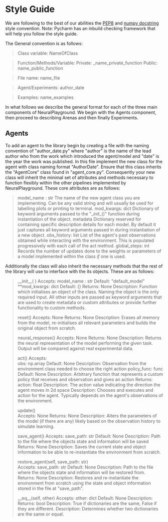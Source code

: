 
# Style Guide 

We are following to the best of our abilities the [PEP8](https://www.python.org/dev/peps/pep-0008/) and [numpy docstring](https://numpydoc.readthedocs.io/en/latest/format.html) style convention. Note: Pycharm has an inbuild checking framework that will help you follow the style guide. 

The General convention is as follows:

> Class variable: NameOfClass

> Function/Methods/Variable: 
        Private: _name_private_function
        Public:  name_public_function

> File name: name_file

> Agent/Experiments: author_date

> Examples: name_examples

In what follows we describe the general format for each of the three main components of NeuralPlayground. We begin with the Agents component, then proceed to describing Arenas and then finally Experiments.

## Agents

To add an agent to the library begin by creating a file with the naming convention of "author_date.py" where "author" is the name of the lead author who from the work which introduced the agent/model and "date" is the year the work was published. In this file implement the new class for the agent with class naming format "AuthorDate". Ensure that this class inherits the "AgentCore" class found in "agent_core.py". Consequently your new class will inherit the minimal set of attributes and methods necessary to function flexibly within the other pipelines implemented by NeuralPlayground. These core attributes are as follows:

> model_name : str
>         The name of the new agent class you are implementing. Can be any valid string and will usually be used for labelling plots or printing to 			   	    terminal.
> mod_kwargs: dict
>         Dictionary of keyword arguments passed to the "\__init__()" function during instantiation of the object.
> metadata
>         Dictionary reserved for containing specific description details for each model. By default it just captures all keyword arguments passed in during 	    instantiation of a new object.
> obs_history: list
>         List of the agent's past observations obtained while interacting with the environment. This is populated progressively with each call of the act                  		method.
> global_steps: int
>         Records the number of updates done to the weights or parameters of a model implemented within the class *if* one is used.

Additionally the class will also inherit the necessary methods that the rest of the library will use to interface with the its objects. These are as follows:

> \_\_init\_\_( )
> 	Accepts: 
> 		model_name : str
> 			Default: "default_model"
> 		**mod_kwargs: dict
> 			Default: {}
> 	Returns: None
> 	Description: Function which initialises an object of the class. Naming the object is the only required input. All other inputs are passed as keyword 	arguments that are used to create metadata or custom attributes or provide further functionality to custom methods.
>
> reset() <!-- in the code the act function populates obs_history but this doesn't reset it -->
> 	Accepts:
> 		None
> 	Returns:
> 		None
> 	Description: Erases all memory from the model, re-initialises all relevant parameters and builds the original object from scratch.
>
> neural_response() <!-- I still think this needs to return something. The base_class needs to work with the full 												pipeline -->
> 	Accepts:
> 		None
> 	Returns:
> 		None <!-- Can't be none if we say it will be compared to experimental data -->
> 	Description: Returns the neural representation of the model performing the given task. Output will be compared against real experimental data.
>
> act()	
> 	Accepts:		
> 		obs: np.array <!-- Is this too specific? -->
> 			Default: None 
> 			Description: Observation from the environment class needed to choose the right action
> 		policy_func: func <!-- Check how to write func as a type -->
> 			Default: None 
> 			Description: Arbitrary function that represents a custom policy that receives and observation and gives an action
> 	Returns:
> 		action: float <!-- Its a float of shape 2 though, so how should I write that? -->
> 			Description: The action value indicating the direction the agent moves in 2d space
> 	Description: Chooses and executes and action for the agent. Typically depends on the agent's observations of the environment.
>
> update()	
> 	Accepts:
> 		None
> 	Returns:
> 		None
> 	Description: Alters the parameters of the model (if there are any) likely based on the observation history to simulate learning.
>
> save_agent()
> 	Accepts:
> 		save_path: str
> 			Default: None 
> 			Description: Path to the file where the objects state and information will be saved
> 	Returns:
> 		None
> 	Description: Saves the current state and object information to be able to re-instantiate the environment from scratch.
>
> restore_agent(self, save_path: str)	
> 	Accepts:
> 		save_path: str <!-- bad variable name -->
> 			Default: None 
> 			Description: Path to the file where the objects state and information will be restored from.
> 	Returns:
> 		None
> 	Description: Restores and re-instantiate the environment from scratch using the state and object information stored in the file at "save_path".
>
> \_\_eq\_\_(self, other) <!-- check what this does -->
> 	Accepts:
> 		other: dict
> 			Default: None
> 			Description: <!-- todo -->
> 	Returns:
> 		bool <!-- do I just name the variable here? -->
> 			Description: True if dictionaries are the same, False if they are different.
> 	Description: Determines whether two dictionaries are the same or equal.

